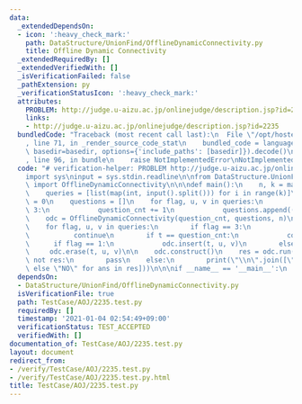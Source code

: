 ```yaml
---
data:
  _extendedDependsOn:
  - icon: ':heavy_check_mark:'
    path: DataStructure/UnionFind/OfflineDynamicConnectivity.py
    title: Offline Dynamic Connectivity
  _extendedRequiredBy: []
  _extendedVerifiedWith: []
  _isVerificationFailed: false
  _pathExtension: py
  _verificationStatusIcon: ':heavy_check_mark:'
  attributes:
    PROBLEM: http://judge.u-aizu.ac.jp/onlinejudge/description.jsp?id=2235
    links:
    - http://judge.u-aizu.ac.jp/onlinejudge/description.jsp?id=2235
  bundledCode: "Traceback (most recent call last):\n  File \"/opt/hostedtoolcache/Python/3.9.6/x64/lib/python3.9/site-packages/onlinejudge_verify/documentation/build.py\"\
    , line 71, in _render_source_code_stat\n    bundled_code = language.bundle(stat.path,\
    \ basedir=basedir, options={'include_paths': [basedir]}).decode()\n  File \"/opt/hostedtoolcache/Python/3.9.6/x64/lib/python3.9/site-packages/onlinejudge_verify/languages/python.py\"\
    , line 96, in bundle\n    raise NotImplementedError\nNotImplementedError\n"
  code: "# verification-helper: PROBLEM http://judge.u-aizu.ac.jp/onlinejudge/description.jsp?id=2235\n\
    import sys\ninput = sys.stdin.readline\n\nfrom DataStructure.UnionFind.OfflineDynamicConnectivity\
    \ import OfflineDynamicConnectivity\n\n\ndef main():\n    n, k = map(int, input().split())\n\
    \    queries = [list(map(int, input().split())) for i in range(k)]\n\n    question_cnt\
    \ = 0\n    questions = []\n    for flag, u, v in queries:\n        if flag ==\
    \ 3:\n            question_cnt += 1\n            questions.append((u, v))\n\n\
    \    odc = OfflineDynamicConnectivity(question_cnt, questions, n)\n\n    t = 0\n\
    \    for flag, u, v in queries:\n        if flag == 3:\n            t += 1\n \
    \           continue\n        if t == question_cnt:\n            continue\n  \
    \      if flag == 1:\n            odc.insert(t, u, v)\n        else:\n       \
    \     odc.erase(t, u, v)\n\n    odc.construct()\n    res = odc.run()\n\n    if\
    \ not res:\n        pass\n    else:\n        print(\"\\n\".join([\"YES\" if ans\
    \ else \"NO\" for ans in res]))\n\n\nif __name__ == '__main__':\n    main()\n"
  dependsOn:
  - DataStructure/UnionFind/OfflineDynamicConnectivity.py
  isVerificationFile: true
  path: TestCase/AOJ/2235.test.py
  requiredBy: []
  timestamp: '2021-01-04 02:54:49+09:00'
  verificationStatus: TEST_ACCEPTED
  verifiedWith: []
documentation_of: TestCase/AOJ/2235.test.py
layout: document
redirect_from:
- /verify/TestCase/AOJ/2235.test.py
- /verify/TestCase/AOJ/2235.test.py.html
title: TestCase/AOJ/2235.test.py
---
```

